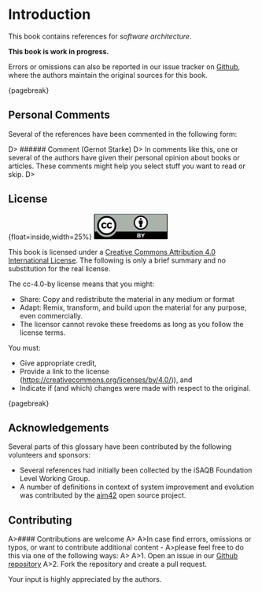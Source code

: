 # Introduction

This book contains references for _software architecture_.

**This book is work in progress.**

Errors or omissions can also be reported in our issue tracker on
[Github](https://github.com/isaqb-org/references/issues),
where the authors maintain the original sources for this book.

{pagebreak}


## Personal Comments

Several of the references have been commented in the following form:


D> ###### Comment (Gernot Starke)
D> In comments like this, one or several of the authors have given their personal opinion about books or articles. These comments might help you select stuff you want to read or skip. 
D>


## License

{float=inside,width=25%}
![](images/cc-by.png)

This book is licensed under a
[Creative Commons Attribution 4.0 International License](https://creativecommons.org/licenses/by/4.0/).
The following is only a brief summary and no substitution for the real license.

The cc-4.0-by license means that you might:

* Share: Copy and redistribute the material in any medium or format
* Adapt: Remix, transform, and build upon the material for any purpose, even commercially.
* The licensor cannot revoke these freedoms as long as you follow the license terms.

You must:

* Give appropriate credit,
* Provide a link to the license (https://creativecommons.org/licenses/by/4.0/)), and
* Indicate if (and which) changes were made with respect to the original.


{pagebreak}

## Acknowledgements

Several parts of this glossary have been contributed
by the following volunteers and sponsors:

* Several references had initially been collected by the iSAQB Foundation Level Working Group.
* A number of definitions in context of system improvement and evolution
was contributed by the [aim42](http://aim42.github.io/) open source project.


## Contributing


A>#### Contributions are welcome
A>
A>In case find errors, omissions or typos, or want to contribute additional content -
A>please feel free to do this via one of the following ways:
A>
A>1. Open an issue in our [Github repository](https://github.com/isaqb-org/rferences/issues)
A>2. Fork the repository and create a pull request.


Your input is highly appreciated by the authors.
